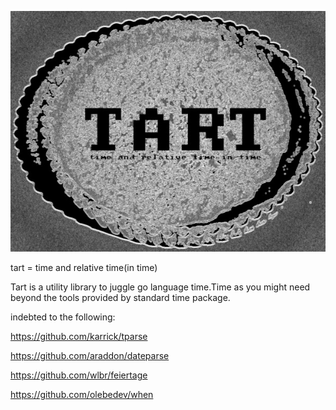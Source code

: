 ![TART](/resource/tart.jpeg)

tart = time and relative time(in time)

Tart is a utility library to juggle go language time.Time as you might need
beyond the tools provided by standard time package.

indebted to the following:

https://github.com/karrick/tparse

https://github.com/araddon/dateparse

https://github.com/wlbr/feiertage

https://github.com/olebedev/when  
